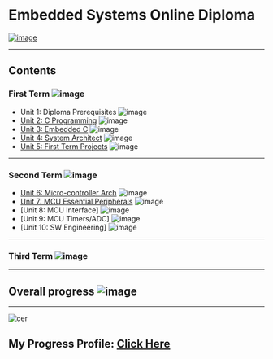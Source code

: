 # Embedded Systems Online Diploma

[![image](https://drive.google.com/uc?export=view&id=1Bcpl5OGMCVsqHlF52MFKXuOHNEaKHi92)](https://www.learn-in-depth.com/)


---

## Contents

### First Term ![image](https://progress-bar.dev/100/?title=Done)

- Unit 1: Diploma Prerequisites ![image](https://progress-bar.dev/100/?title=No_Assignments&color=bababa)
- [Unit 2: C Programming](https://github.com/aliabooof/embedded_System_Online_Diploma/tree/main/First%20term/unit2) ![image](https://progress-bar.dev/100/)
- [Unit 3: Embedded C](https://github.com/aliabooof/embedded_System_Online_Diploma/tree/main/First%20term/unit3) ![image](https://progress-bar.dev/100/)
- [Unit 4: System Architect](https://github.com/aliabooof/embedded_System_Online_Diploma/tree/main/First%20term/unit4) ![image](https://progress-bar.dev/100/)
- [Unit 5: First Term Projects](https://github.com/aliabooof/embedded_System_Online_Diploma/tree/main/First%20term/First%20term%20projects) ![image](https://progress-bar.dev/100/)

---

### Second Term ![image](https://progress-bar.dev/100/?title=In_Progress&color=ff00ff)
- [Unit 6:  Micro-controller Arch](https://github.com/aliabooof/embedded_System_Online_Diploma/tree/main/Second%20tem/unit%206) ![image](https://progress-bar.dev/100/)
- [Unit 7:  MCU Essential Peripherals](https://github.com/aliabooof/embedded_System_Online_Diploma/tree/main/Second%20tem/unit%207) ![image](https://progress-bar.dev/100/)
- [Unit 8:  MCU Interface] ![image](https://progress-bar.dev/100/)
- [Unit 9:  MCU Timers/ADC] ![image](https://progress-bar.dev/0/)
- [Unit 10: SW Engineering] ![image](https://progress-bar.dev/0/)
---

### Third Term ![image](https://progress-bar.dev/0/?title=In_Progress&color=ff00ff)

---

## Overall progress ![image](https://progress-bar.dev/1/?scale=3&title=Terms&suffix=&width=230&color=aa00ff)

---


![cer](https://github.com/aliabooof/embedded_System_Online_Diploma/assets/62174374/002a125a-4f4b-4d56-a8a1-1a6fb0f04f59)


## My Progress Profile: [Click Here](https://www.learn-in-depth.com/online-diploma/aliabooof42%40gmail.com)
